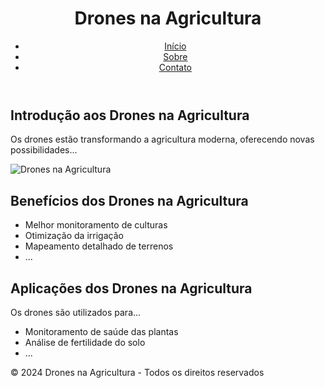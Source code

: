 <!DOCTYPE html>
<html lang="pt-br">
<head>
    <meta charset="UTF-8">
    <meta name="viewport" content="width=device-width, initial-scale=1.0">
    <title>Drones na Agricultura</title>
    <link rel="stylesheet" href="css/style.css">
</head>
<body>
    <header>
        <h1>Drones na Agricultura</h1>
        <nav>
            <ul>
                <li><a href="index.html">Início</a></li>
                <li><a href="sobre.html">Sobre</a></li>
                <li><a href="contato.html">Contato</a></li>
            </ul>
        </nav>
    </header>
    <main>
        <section id="introducao">
            <h2>Introdução aos Drones na Agricultura</h2>
            <p>Os drones estão transformando a agricultura moderna, oferecendo novas possibilidades...</p>
            <img src="img/drones-agricultura.jpg" alt="Drones na Agricultura">
        </section>
        <section id="beneficios">
            <h2>Benefícios dos Drones na Agricultura</h2>
            <ul>
                <li>Melhor monitoramento de culturas</li>
                <li>Otimização da irrigação</li>
                <li>Mapeamento detalhado de terrenos</li>
                <li>...</li>
            </ul>
        </section>
        <section id="aplicacoes">
            <h2>Aplicações dos Drones na Agricultura</h2>
            <p>Os drones são utilizados para...</p>
            <ul>
                <li>Monitoramento de saúde das plantas</li>
                <li>Análise de fertilidade do solo</li>
                <li>...</li>
            </ul>
        </section>
    </main>
    <footer>
        <p>&copy; 2024 Drones na Agricultura - Todos os direitos reservados</p>
    </footer>
</body>
</html>
